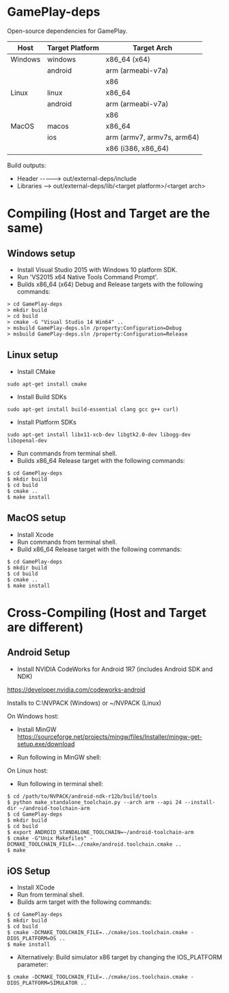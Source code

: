 GamePlay-deps
=============

Open-source dependencies for GamePlay.

| Host     | Target Platform             | Target Arch                            
|----------|-----------------------------|----------------------------------------
| Windows  | windows                     | x86_64 (x64)
|          | android                     | arm (armeabi-v7a)
|          |                             | x86
| Linux    | linux                       | x86_64
|          | android                     | arm (armeabi-v7a)
|          |                             | x86
| MacOS    | macos                       | x86_64                                 
|          | ios                         | arm (armv7, armv7s, arm64) 
|          |                             | x86 (i386, x86_64)

Build outputs:

* Header ----->     out/external-deps/include
* Libraries -->     out/external-deps/lib/\<target platform\>/\<target arch\>

# Compiling (Host and Target are the same)

## Windows setup
* Install Visual Studio 2015 with Windows 10 platform SDK.
* Run 'VS2015 x64 Native Tools Command Prompt'.
* Builds x86_64 (x64) Debug and Release targets with the following commands:

```
> cd GamePlay-deps
> mkdir build
> cd build
> cmake -G "Visual Studio 14 Win64" ..
> msbuild GamePlay-deps.sln /property:Configuration=Debug
> msbuild GamePlay-deps.sln /property:Configuration=Release
```

## Linux setup
* Install CMake
```
sudo apt-get install cmake
```
* Install Build SDKs
```
sudo apt-get install build-essential clang gcc g++ curl)
```
* Install Platform SDKs
```
sudo apt-get install libx11-xcb-dev libgtk2.0-dev libogg-dev libopenal-dev
```
* Run commands from terminal shell.
* Builds x86_64 Release target with the following commands:

```
$ cd GamePlay-deps
$ mkdir build
$ cd build
$ cmake ..
$ make install
```

## MacOS setup

* Install Xcode
* Run commands from terminal shell.
* Build x86_64 Release target with the following commands:

```
$ cd GamePlay-deps
$ mkdir build
$ cd build
$ cmake ..
$ make install
```

# Cross-Compiling (Host and Target are different)

## Android Setup

* Install NVIDIA CodeWorks for Android 1R7 (includes Android SDK and NDK)

https://developer.nvidia.com/codeworks-android

Installs to C:\NVPACK (Windows) or ~/NVPACK (Linux)

On Windows host:
* Install MinGW
https://sourceforge.net/projects/mingw/files/Installer/mingw-get-setup.exe/download

* Run following in MinGW shell:

On Linux host:
* Run following in terminal shell:

```
$ cd /path/to/NVPACK/android-ndk-r12b/build/tools
$ python make_standalone_toolchain.py --arch arm --api 24 --install-dir ~/android-toolchain-arm
$ cd GamePlay-deps
$ mkdir build
$ cd build
$ export ANDROID_STANDALONE_TOOLCHAIN=~/android-toolchain-arm
$ cmake -G"Unix Makefiles" -DCMAKE_TOOLCHAIN_FILE=../cmake/android.toolchain.cmake ..
$ make
```


## iOS Setup

* Install XCode
* Run from terminal shell.
* Builds arm target with the following commands:

```
$ cd GamePlay-deps
$ mkdir build
$ cd build
$ cmake -DCMAKE_TOOLCHAIN_FILE=../cmake/ios.toolchain.cmake -DIOS_PLATFORM=OS ..
$ make install
```

* Alternatively: Build simulator x86 target by changing the IOS_PLATFORM parameter:

` $ cmake -DCMAKE_TOOLCHAIN_FILE=../cmake/ios.toolchain.cmake -DIOS_PLATFORM=SIMULATOR .. `
